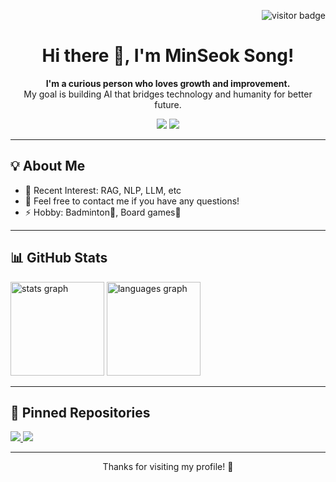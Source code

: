<!-- 방문자 수 뱃지 (옵션) -->
<p align="right">
  <img src="https://visitor-badge.glitch.me/badge?page_id=SongminSong1023.SongminSong1023" alt="visitor badge"/>
</p>

<!-- 제목과 소개 -->
<h1 align="center">Hi there 👋, I'm MinSeok Song!</h1>
<p align="center">
  <b>I'm a curious person who loves growth and improvement.</b><br/>
  My goal is building AI that bridges technology and humanity for better future.
</p>

<!-- 소셜 혹은 연락처 뱃지 (옵션) -->
<p align="center">
  <a href="https://github.com/SongminSong1023"><img src="https://img.shields.io/badge/GitHub-SongminSong1023-black?logo=github" /></a>
  <a href="mailto:duel05021023@songminmin1023@gmail.com"><img src="https://img.shields.io/badge/Mail-songminmin1023@gmail.com-red?logo=gmail" /></a>
</p>

---

## 💡 About Me
- 🌱 Recent Interest: RAG, NLP, LLM, etc
- 💬 Feel free to contact me if you have any questions!
- ⚡ Hobby: Badminton🏸, Board games🎲

---

## 📊 GitHub Stats
<!-- GitHub 통계 카드 -->
<p>
  <img src="https://github-readme-stats.vercel.app/api?username=SongminSong1023&show_icons=true&theme=tokyonight" height="150" alt="stats graph" />  
  <img src="https://github-readme-stats.vercel.app/api/top-langs/?username=SongminSong1023&layout=compact&theme=tokyonight" height="150" alt="languages graph" />
</p>

---

## 📌 Pinned Repositories
<!-- 고정해두고 싶은 주요 레포지토리들 -->
<p>
  <a href="https://github.com/본인아이디/프로젝트1">
    <img src="https://github-readme-stats.vercel.app/api/pin/?username=본인아이디&repo=프로젝트1&theme=tokyonight" />
  </a>
  <a href="https://github.com/본인아이디/프로젝트2">
    <img src="https://github-readme-stats.vercel.app/api/pin/?username=본인아이디&repo=프로젝트2&theme=tokyonight" />
  </a>
</p>

---

<!-- 간단히 마무리 멘트 -->
<p align="center">
  Thanks for visiting my profile! 🎉
</p>
